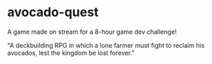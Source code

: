 # avocado-quest
A game made on stream for a 8-hour game dev challenge!

"A deckbuilding RPG in which a lone farmer must fight to reclaim his avocados, lest the kingdom be lost forever."
